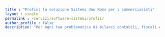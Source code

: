```yaml
---
title : "Profis| la soluzione Sistemi Uno Roma per i commercialisti"
layout : single
permalink : /servizi/software-sistemi/profis/
author_profile : false
description: "Per ogni tua problematica di bilanci contabili, fiscali e digitali la soluzione Sistemi Uno Roma é PROFIS, il software gestionale per i commercialisti."
---
```


